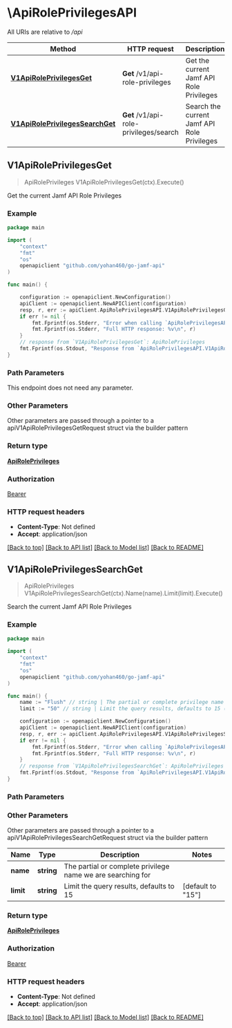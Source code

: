 # \ApiRolePrivilegesAPI

All URIs are relative to */api*

Method | HTTP request | Description
------------- | ------------- | -------------
[**V1ApiRolePrivilegesGet**](ApiRolePrivilegesAPI.md#V1ApiRolePrivilegesGet) | **Get** /v1/api-role-privileges | Get the current Jamf API Role Privileges
[**V1ApiRolePrivilegesSearchGet**](ApiRolePrivilegesAPI.md#V1ApiRolePrivilegesSearchGet) | **Get** /v1/api-role-privileges/search | Search the current Jamf API Role Privileges



## V1ApiRolePrivilegesGet

> ApiRolePrivileges V1ApiRolePrivilegesGet(ctx).Execute()

Get the current Jamf API Role Privileges



### Example

```go
package main

import (
    "context"
    "fmt"
    "os"
    openapiclient "github.com/yohan460/go-jamf-api"
)

func main() {

    configuration := openapiclient.NewConfiguration()
    apiClient := openapiclient.NewAPIClient(configuration)
    resp, r, err := apiClient.ApiRolePrivilegesAPI.V1ApiRolePrivilegesGet(context.Background()).Execute()
    if err != nil {
        fmt.Fprintf(os.Stderr, "Error when calling `ApiRolePrivilegesAPI.V1ApiRolePrivilegesGet``: %v\n", err)
        fmt.Fprintf(os.Stderr, "Full HTTP response: %v\n", r)
    }
    // response from `V1ApiRolePrivilegesGet`: ApiRolePrivileges
    fmt.Fprintf(os.Stdout, "Response from `ApiRolePrivilegesAPI.V1ApiRolePrivilegesGet`: %v\n", resp)
}
```

### Path Parameters

This endpoint does not need any parameter.

### Other Parameters

Other parameters are passed through a pointer to a apiV1ApiRolePrivilegesGetRequest struct via the builder pattern


### Return type

[**ApiRolePrivileges**](ApiRolePrivileges.md)

### Authorization

[Bearer](../README.md#Bearer)

### HTTP request headers

- **Content-Type**: Not defined
- **Accept**: application/json

[[Back to top]](#) [[Back to API list]](../README.md#documentation-for-api-endpoints)
[[Back to Model list]](../README.md#documentation-for-models)
[[Back to README]](../README.md)


## V1ApiRolePrivilegesSearchGet

> ApiRolePrivileges V1ApiRolePrivilegesSearchGet(ctx).Name(name).Limit(limit).Execute()

Search the current Jamf API Role Privileges



### Example

```go
package main

import (
    "context"
    "fmt"
    "os"
    openapiclient "github.com/yohan460/go-jamf-api"
)

func main() {
    name := "Flush" // string | The partial or complete privilege name we are searching for
    limit := "50" // string | Limit the query results, defaults to 15 (optional) (default to "15")

    configuration := openapiclient.NewConfiguration()
    apiClient := openapiclient.NewAPIClient(configuration)
    resp, r, err := apiClient.ApiRolePrivilegesAPI.V1ApiRolePrivilegesSearchGet(context.Background()).Name(name).Limit(limit).Execute()
    if err != nil {
        fmt.Fprintf(os.Stderr, "Error when calling `ApiRolePrivilegesAPI.V1ApiRolePrivilegesSearchGet``: %v\n", err)
        fmt.Fprintf(os.Stderr, "Full HTTP response: %v\n", r)
    }
    // response from `V1ApiRolePrivilegesSearchGet`: ApiRolePrivileges
    fmt.Fprintf(os.Stdout, "Response from `ApiRolePrivilegesAPI.V1ApiRolePrivilegesSearchGet`: %v\n", resp)
}
```

### Path Parameters



### Other Parameters

Other parameters are passed through a pointer to a apiV1ApiRolePrivilegesSearchGetRequest struct via the builder pattern


Name | Type | Description  | Notes
------------- | ------------- | ------------- | -------------
 **name** | **string** | The partial or complete privilege name we are searching for | 
 **limit** | **string** | Limit the query results, defaults to 15 | [default to &quot;15&quot;]

### Return type

[**ApiRolePrivileges**](ApiRolePrivileges.md)

### Authorization

[Bearer](../README.md#Bearer)

### HTTP request headers

- **Content-Type**: Not defined
- **Accept**: application/json

[[Back to top]](#) [[Back to API list]](../README.md#documentation-for-api-endpoints)
[[Back to Model list]](../README.md#documentation-for-models)
[[Back to README]](../README.md)

